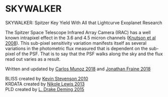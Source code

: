 # SKYWALKER

SKYWALKER: Spitzer Key Yield With All that Lightcurve Exoplanet Research

The Spitzer Space Telescope Infrared Array Camera (IRAC) has a well known intrapixel effect in the 3.6 and 4.5 micron channels ([Knutson et al 2008](https://ui.adsabs.harvard.edu/#abs/2008ApJ...673..526K/abstract)). This sub-pixel sensitivity variation manifests itself as several variations in the photometric flux measured that is dependent on the sub-pixel of the PSF.  That is to say that the PSF walks along the sky and the flux read out varies as a result.

Written and updated by [Carlos Munoz 2018](https://github.com/munozcar) and [Jonathan Fraine 2018](https://github.com/exowanderer)  

BLISS created by [Kevin Stevenson 2010](https://github.com/kevin218/)  
KRDATA created by [Nikole Lewis 2013](http://iopscience.iop.org/article/10.1088/0004-637X/766/2/95/meta)  
PLD created by [L. Drake Deming 2015](http://iopscience.iop.org/article/10.1088/0004-637X/805/2/132/meta)  

